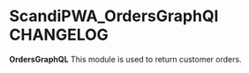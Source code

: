 # ScandiPWA_OrdersGraphQl CHANGELOG

**OrdersGraphQL** This module is used to return customer orders.